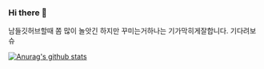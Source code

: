 ### Hi there 👋

남들깃허브할때 쫌 많이 놀앗긴 하지만 꾸미는거하나는 기가막히게잘합니다. 기다려보슈

[![Anurag's github stats](https://github-readme-stats.vercel.app/api?username=lasilla20)](https://github.com/anuraghazra/github-readme-stats)
<!--
**lasilla20/lasilla20** is a ✨ _special_ ✨ repository because its `README.md` (this file) appears on your GitHub profile.

Here are some ideas to get you started:

- 🔭 I’m currently working on ...
- 🌱 I’m currently learning ...
- 👯 I’m looking to collaborate on ...
- 🤔 I’m looking for help with ...
- 💬 Ask me about ...
- 📫 How to reach me: ...
- 😄 Pronouns: ...
- ⚡ Fun fact: ...
-->
